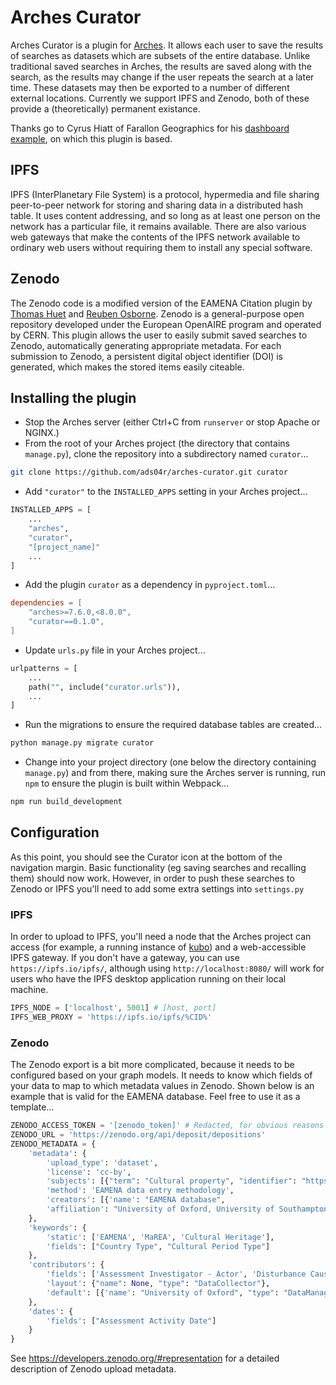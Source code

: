 # Arches Curator
Arches Curator is a plugin for [Arches](https://github.com/archesproject/arches/). It allows each user to save the results of searches as datasets which are subsets of the entire database. Unlike traditional saved searches in Arches, the results are saved along with the search, as the results may change if the user repeats the search at a later time. These datasets may then be exported to a number of different external locations. Currently we support IPFS and Zenodo, both of these provide a (theoretically) permanent existance.

Thanks go to Cyrus Hiatt of Farallon Geographics for his [dashboard example](https://github.com/chiatt/dashboard), on which this plugin is based.

## IPFS
IPFS (InterPlanetary File System) is a protocol, hypermedia and file sharing peer-to-peer network for storing and sharing data in a distributed hash table. It uses content addressing, and so long as at least one person on the network has a particular file, it remains available. There are also various web gateways that make the contents of the IPFS network available to ordinary web users without requiring them to install any special software.
## Zenodo
The Zenodo code is a modified version of the EAMENA Citation plugin by [Thomas Huet](https://github.com/zoometh) and [Reuben Osborne](https://github.com/reubenosborne1). Zenodo is a general-purpose open repository developed under the European OpenAIRE program and operated by CERN. This plugin allows the user to easily submit saved searches to Zenodo, automatically generating appropriate metadata. For each submission to Zenodo, a persistent digital object identifier (DOI) is generated, which makes the stored items easily citeable.

## Installing the plugin

* Stop the Arches server (either Ctrl+C from `runserver` or stop Apache or NGINX.)
* From the root of your Arches project (the directory that contains `manage.py`), clone the repository into a subdirectory named `curator`...
```bash
git clone https://github.com/ads04r/arches-curator.git curator
```

* Add `"curator"` to the `INSTALLED_APPS` setting in your Arches project...
```python
INSTALLED_APPS = [
    ...
    "arches",
    "curator",
    "[project_name]"
    ...
]
```

* Add the plugin `curator` as a dependency in `pyproject.toml`...
```toml
dependencies = [
    "arches>=7.6.0,<8.0.0",
    "curator==0.1.0",
]
```

* Update `urls.py` file in your Arches project...
```python
urlpatterns = [
	...
	path("", include("curator.urls")),
	...
]
```

* Run the migrations to ensure the required database tables are created...
```bash
python manage.py migrate curator
```

* Change into your project directory (one below the directory containing `manage.py`) and from there, making sure the Arches server is running, run `npm` to ensure the plugin is built within Webpack...
```bash
npm run build_development
```

## Configuration

As this point, you should see the Curator icon at the bottom of the navigation margin. Basic functionality (eg saving searches and recalling them) should now work. However, in order to push these searches to Zenodo or IPFS you'll need to add some extra settings into `settings.py`

### IPFS
In order to upload to IPFS, you'll need a node that the Arches project can access (for example, a running instance of [kubo](https://github.com/ipfs/kubo)) and a web-accessible IPFS gateway. If you don't have a gateway, you can use `https://ipfs.io/ipfs/`, although using `http://localhost:8080/` will work for users who have the IPFS desktop application running on their local machine.

```python
IPFS_NODE = ['localhost', 5001] # [host, port]
IPFS_WEB_PROXY = 'https://ipfs.io/ipfs/%CID%'
```

### Zenodo
The Zenodo export is a bit more complicated, because it needs to be configured based on your graph models. It needs to know which fields of your data to map to which metadata values in Zenodo. Shown below is an example that is valid for the EAMENA database. Feel free to use it as a template...
```python
ZENODO_ACCESS_TOKEN = '[zenodo_token]' # Redacted, for obvious reasons
ZENODO_URL = 'https://zenodo.org/api/deposit/depositions'
ZENODO_METADATA = {
	'metadata': {
		'upload_type': 'dataset',
		'license': 'cc-by',
		'subjects': [{"term": "Cultural property", "identifier": "https://id.loc.gov/authorities/subjects/sh97000183.html", "scheme": "url"}],
		'method': 'EAMENA data entry methodology',
		'creators': [{'name': "EAMENA database",
		'affiliation': "University of Oxford, University of Southampton"}]
	},
	'keywords': {
		'static': ['EAMENA', 'MaREA', 'Cultural Heritage'],
		'fields': ["Country Type", "Cultural Period Type"]
	},
	'contributors': {
		'fields': ['Assessment Investigator - Actor', 'Disturbance Cause Assignment Assessor Name - Actor', 'Date Inference Making Actor Name'],
		'layout': {"name": None, "type": "DataCollector"},
		'default': [{'name': "University of Oxford", "type": "DataManager"},{'name': "University of Southampton", "type": "DataManager"}]
	},
	'dates': {
		'fields': ["Assessment Activity Date"]
	}
}
```
See https://developers.zenodo.org/#representation for a detailed description of Zenodo upload metadata. 

